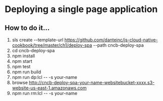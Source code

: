 # Deploying a single page application

## How to do it...
1. sls create --template-url https://github.com/danteinc/js-cloud-native-cookbook/tree/master/ch1/deploy-spa --path cncb-deploy-spa
2. cd cncb-deploy-spa
3. npm install
4. npm start
5. npm test
6. npm run build
7. npm run dp:lcl -- -s your-name
8. browse http://cncb-deploy-spa-your-name-websitebucket-xxxx.s3-website-us-east-1.amazonaws.com
9. npm run rm:lcl -- -s your-name
